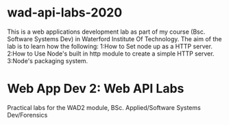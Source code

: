 # wad-api-labs-2020
This is a web applications development lab as part of my course (Bsc. Software Systems Dev) in Waterford Institute Of Technology. 
The aim of the lab is to learn how the following:
1:How to Set node up as a HTTP server.
2:How to Use Node's built in http module to create a simple HTTP server.
3:Node's packaging system.
# Web App Dev 2: Web API Labs

Practical labs for the WAD2 module, BSc. Applied/Software Systems Dev/Forensics  
